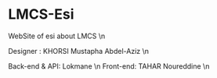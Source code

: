 # LMCS-Esi
WebSite of esi about LMCS \n

Designer : KHORSI Mustapha Abdel-Aziz \n

Back-end & API: Lokmane \n
Front-end: TAHAR Noureddine \n
